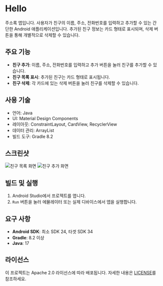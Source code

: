 # Hello

주소록 앱입니다. 사용자가 친구의 이름, 주소, 전화번호를 입력하고 추가할 수 있는 간단한 Android 애플리케이션입니다. 추가된 친구 정보는 카드 형태로 표시되며, 삭제 버튼을 통해 개별적으로 삭제할 수 있습니다.

## 주요 기능

- **친구 추가**: 이름, 주소, 전화번호를 입력하고 추가 버튼을 눌러 친구를 추가할 수 있습니다.
- **친구 목록 표시**: 추가된 친구는 카드 형태로 표시됩니다.
- **친구 삭제**: 각 카드에 있는 삭제 버튼을 눌러 친구를 삭제할 수 있습니다.

## 사용 기술

- 언어: Java
- UI: Material Design Components
- 레이아웃: ConstraintLayout, CardView, RecyclerView
- 데이터 관리: ArrayList
- 빌드 도구: Gradle 8.2

## 스크린샷

![친구 목록 화면](https://github.com/user-attachments/assets/88ace924-fce4-4f8c-af8e-ab9cedc43a5d)
![친구 추가 화면](https://github.com/user-attachments/assets/3b2994c2-2d28-495b-ba1f-a2a2262d5165)

## 빌드 및 실행

1. Android Studio에서 프로젝트를 엽니다.
2. `Run` 버튼을 눌러 에뮬레이터 또는 실제 디바이스에서 앱을 실행합니다.

## 요구 사항

- **Android SDK**: 최소 SDK 24, 타겟 SDK 34
- **Gradle**: 8.2 이상
- **Java**: 17

## 라이선스
이 프로젝트는 Apache 2.0 라이선스에 따라 배포됩니다. 자세한 내용은 [LICENSE](https://www.apache.org/licenses/LICENSE-2.0)를 참조하세요.

